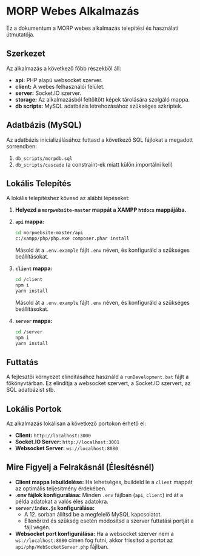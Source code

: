 # MORP Webes Alkalmazás

Ez a dokumentum a MORP webes alkalmazás telepítési és használati útmutatója.

## Szerkezet

Az alkalmazás a következő főbb részekből áll:

- **api:** PHP alapú websocket szerver.
- **client:** A webes felhasználói felület.
- **server:** Socket.IO szerver.
- **storage:** Az alkalmazásból feltöltött képek tárolására szolgáló mappa.
- **db scripts:** MySQL adatbázis létrehozásához szükséges szkriptek.

## Adatbázis (MySQL)

Az adatbázis inicializálásához futtasd a következő SQL fájlokat a megadott sorrendben:

1.  `db_scripts/morpdb.sql`
2.  `db_scripts/cascade` (a constraint-ek miatt külön importálni kell)

## Lokális Telepítés

A lokális telepítéshez kövesd az alábbi lépéseket:

1.  **Helyezd a `morpwebsite-master` mappát a XAMPP `htdocs` mappájába.**

2.  **`api` mappa:**
    ```bash
    cd morpwebsite-master/api
    c:/xampp/php/php.exe composer.phar install
    ```
    Másold át a `.env.example` fájlt `.env` néven, és konfiguráld a szükséges beállításokat.

3.  **`client` mappa:**
    ```bash
    cd /client
    npm i
    yarn install
    ```
    Másold át a `.env.example` fájlt `.env` néven, és konfiguráld a szükséges beállításokat.

4.  **`server` mappa:**
    ```bash
    cd /server
    npm i
    yarn install
    ```

## Futtatás

A fejlesztői környezet elindításához használd a `runDevelopment.bat` fájlt a főkönyvtárban. Ez elindítja a websocket szervert, a Socket.IO szervert, az SQL adatbázist stb.

## Lokális Portok

Az alkalmazás lokálisan a következő portokon érhető el:

-   **Client:** `http://localhost:3000`
-   **Socket.IO Server:** `http://localhost:3001`
-   **Websocket Server:** `ws://localhost:8080`

## Mire Figyelj a Felrakásnál (Élesítésnél)

-   **Client mappa lebuildelése:** Ha lehetséges, buildeld le a `client` mappát az optimális teljesítmény érdekében.
-   **.env fájlok konfigurálása:** Minden `.env` fájlban (`api`, `client`) írd át a példa adatokat a valós éles adatokra.
-   **`server/index.js` konfigurálása:**
    -   A 12. sorban állítsd be a megfelelő MySQL kapcsolatot.
    -   Ellenőrizd és szükség esetén módosítsd a szerver futtatási portját a fájl végén.
-   **Websocket port konfigurálása:** Ha a websocket szerver nem a `ws://localhost:8080` címen fog futni, akkor frissítsd a portot az `api/php/WebSocketServer.php` fájlban.
